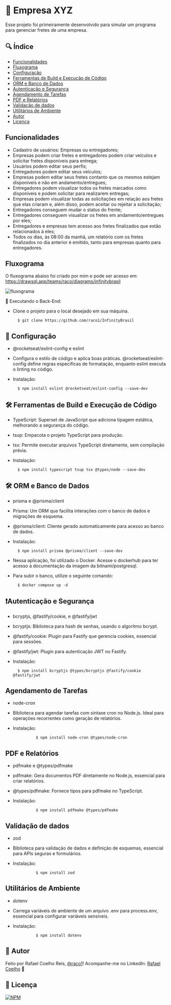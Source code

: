 
# 🚀 Empresa XYZ

Esse projeto foi primeiramente desenvolvido para simular um programa para gerenciar fretes de uma empresa.


## 🔍 Índice

-  <a href="#funcionalidades">Funcionalidades</a>
-  <a href="#fluxograma">Fluxograma</a>
-  <a href="#-configuração">Configuração</a>
-  <a href="#-ferramentas-de-build">Ferramentas de Build e Execução de Código</a>
-  <a href="#-ORM-bdd">ORM e Banco de Dados</a>
-  <a href="#-autenticacao-segurança">Autenticação e Segurança</a>
-  <a href="#-agendamento-de-tarefas">Agendamento de Tarefas</a>
-  <a href="#-pdf-relatorios">PDF e Relatórios</a>
-  <a href="#-validacao-dados">Validação de dados</a>
-  <a href="#-utilitatios-ambiente">Utilitários de Ambiente</a>
-  <a href="#-autor">Autor</a>
-  <a href="#-licença">Licença</a>

## Funcionalidades

- Cadastro de usuários: Empresas ou entregadores;
- Empresas podem criar fretes e entregadores podem criar veículos e solicitar fretes disponíveis para entrega;
- Usuários podem editar seus perfis;
- Entregadores podem editar seus veículos;
- Empresas podem editar seus fretes contanto que os mesmos estejam disponíveis e não em andamento/entregues;
- Entregadores podem visualizar todos os fretes marcados como disponíveis e podem solicitar para realizarem entregas;
- Empresas podem visualizar todas as solicitações em relação aos fretes que elas criaram e, além disso, podem aceitar ou rejeitar a solicitação;
- Entregadores conseguem mudar o status do frente;
- Entregadores conseguem visualizar os fretes em andamento/entregues por eles;
- Entregadores e empresas tem acesso aos fretes finalizados que estão relacionados à eles;
- Todos os dias, às 08:00 da manhã, um relatório com os fretes finalizados no dia anterior é emitido, tanto para empresas quanto para entregadores.


## Fluxograma

O fluxograma abaixo foi criado por mim e pode ser acesso em: https://drawsql.app/teams/raco/diagrams/infinitybrasil

![fluxograma](https://github.com/user-attachments/assets/4e9b7b44-580a-455c-a4c3-94925e383d8e)

🚧 Executando o Back-End:

- Clone o projeto para o local desejado em sua máquina.

        $ git clone https://github.com/raco1/InfinityBrasil
## 🎨 Configuração

- @rocketseat/eslint-config e eslint
- Configura o estilo de código e aplica boas práticas. @rocketseat/eslint-config define regras específicas de formatação, enquanto eslint executa o linting no código.
- Instalação:


        $ npm install eslint @rocketseat/eslint-config --save-dev
## 🛠 Ferramentas de Build e Execução de Código

- TypeScript: Superset de JavaScript que adiciona tipagem estática, melhorando a segurança do código.
- tsup: Empacota o projeto TypeScript para produção.
- tsx: Permite executar arquivos TypeScript diretamente, sem compilação prévia.
- Instalação:

        $ npm install typescript tsup tsx @types/node --save-dev


## 🛠 ORM e Banco de Dados

- prisma e @prisma/client
- Prisma: Um ORM que facilita interações com o banco de dados e migrações de esquema.
- @prisma/client: Cliente gerado automaticamente para acesso ao banco de dados.
- Instalação:

        $ npm install prisma @prisma/client --save-dev

- Nessa aplicação, foi utilizado o Docker. Acesse o dockerhub para ter acesso à documentação da imagem da bitnami/postgresql.
- Para subir o banco, utilize o seguinte comando:

        $ docker compose up -d



## ❗️Autenticação e Segurança

- bcryptjs, @fastify/cookie, e @fastify/jwt
- bcryptjs: Biblioteca para hash de senhas, usando o algoritmo bcrypt.
- @fastify/cookie: Plugin para Fastify que gerencia cookies, essencial para sessões.
- @fastify/jwt: Plugin para autenticação JWT no Fastify.
- Instalação:

        $ npm install bcryptjs @types/bcryptjs @fastify/cookie @fastify/jwt

## Agendamento de Tarefas

- node-cron
- Biblioteca para agendar tarefas com sintaxe cron no Node.js. Ideal para operações recorrentes como geração de relatórios.
- Instalação:

                $ npm install node-cron @types/node-cron

## PDF e Relatórios

- pdfmake e @types/pdfmake
- pdfmake: Gera documentos PDF diretamente no Node.js, essencial para criar relatórios.
- @types/pdfmake: Fornece tipos para pdfmake no TypeScript.
- Instalação:

                $ npm install pdfmake @types/pdfmake
## Validação de dados

- zod
- Biblioteca para validação de dados e definição de esquemas, essencial para APIs seguras e formulários.
- Instalação:

                $ npm install zod
## Utilitários de Ambiente

- dotenv
- Carrega variáveis de ambiente de um arquivo .env para process.env, essencial para configurar variáveis sensíveis.
- Instalação:

                $ npm install dotenv

## 🙂 Autor
Feito por Rafael Coelho Reis, [@raco1](https://www.github.com/raco1)! Acompanhe-me no LinkedIn: [Rafael Coelho](https://www.linkedin.com/in/rafael-coelho-reis-873181204/) 👋


## 📖 Licença

[![NPM](https://img.shields.io/github/license/raco1/rocket-movies-api)](https://github.com/raco1/Desafio-Final-Explorer/blob/main/LICENSE.md)


